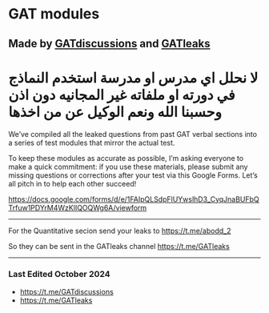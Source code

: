 # GAT modules
## Made by [GATdiscussions](https://t.me/GATdiscussions) and [GATleaks](https://t.me/GATleaks)

# لا نحلل اي مدرس او مدرسة استخدم النماذج في دورته او ملفاته غير المجانيه دون اذن وحسبنا الله ونعم الوكيل عن من اخذها

We’ve compiled all the leaked questions from past GAT verbal sections into a series of test modules that mirror the actual test. 

To keep these modules as accurate as possible, I’m asking everyone to make a quick commitment: if you use these materials, please submit any missing questions or corrections after your test via this Google Forms. Let’s all pitch in to help each other succeed!

https://docs.google.com/forms/d/e/1FAIpQLSdpFlUYwslhD3_CyqJnaBUFbQTrfuw1PDYrM4WzKlIQOQWg6A/viewform

---

For the Quantitative secion send your leaks to
https://t.me/abodd_2

So they can be sent in the GATleaks channel
https://t.me/GATleaks

---
 
### Last Edited October 2024
- https://t.me/GATdiscussions
- https://t.me/GATleaks
